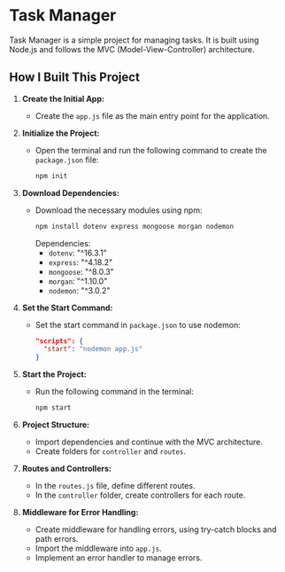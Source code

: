 # Task Manager

Task Manager is a simple project for managing tasks. It is built using Node.js and follows the MVC (Model-View-Controller) architecture.

## How I Built This Project

1. **Create the Initial App:**
   - Create the `app.js` file as the main entry point for the application.

2. **Initialize the Project:**
   - Open the terminal and run the following command to create the `package.json` file:
     ```bash
     npm init
     ```

3. **Download Dependencies:**
   - Download the necessary modules using npm:
     ```bash
     npm install dotenv express mongoose morgan nodemon
     ```
     Dependencies:
     - `dotenv`: "^16.3.1"
     - `express`: "^4.18.2"
     - `mongoose`: "^8.0.3"
     - `morgan`: "^1.10.0"
     - `nodemon`: "^3.0.2"

4. **Set the Start Command:**
   - Set the start command in `package.json` to use nodemon:
     ```json
     "scripts": {
       "start": "nodemon app.js"
     }
     ```

5. **Start the Project:**
   - Run the following command in the terminal:
     ```bash
     npm start
     ```

6. **Project Structure:**
   - Import dependencies and continue with the MVC architecture.
   - Create folders for `controller` and `routes`.

7. **Routes and Controllers:**
   - In the `routes.js` file, define different routes.
   - In the `controller` folder, create controllers for each route.

8. **Middleware for Error Handling:**
   - Create middleware for handling errors, using try-catch blocks and path errors.
   - Import the middleware into `app.js`.
   - Implement an error handler to manage errors.

